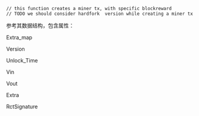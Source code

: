 ```
// this function creates a miner tx, with specific blockreward
// TODO we should consider hardfork  version while creating a miner tx
```

参考其数据结构，包含属性：

Extra\_map

Version

Unlock\_Time

Vin

Vout

Extra

RctSignature

